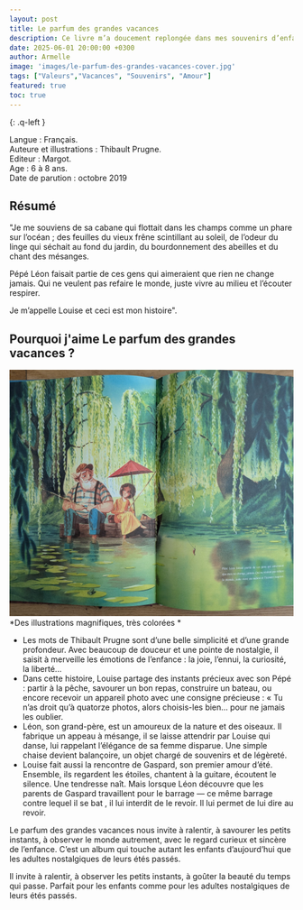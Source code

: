 ```yaml
---
layout: post
title: Le parfum des grandes vacances
description: Ce livre m’a doucement replongée dans mes souvenirs d’enfance, ces vacances d’été qu’on attendait avec impatience et qu’on n’oublie jamais. Les journées qui semblaient ne jamais finir, les jeux dans le jardin, les cabanes secrètes et les petites aventures partagées… Une véritable madeleine de Proust, aussi douce pour les petits que pour les grands.
date: 2025-06-01 20:00:00 +0300
author: Armelle
image: 'images/le-parfum-des-grandes-vacances-cover.jpg'
tags: ["Valeurs","Vacances", "Souvenirs", "Amour"]
featured: true
toc: true
---
```


{: .q-left }

Langue : Français.       
Auteure et illustrations : Thibault Prugne.                
Editeur : Margot.             
Age : 6 à 8 ans.                    
Date de parution : octobre 2019

## Résumé

"Je me souviens de sa cabane qui flottait dans les champs comme un phare sur l’océan ; des feuilles du vieux frêne scintillant au soleil, de l’odeur du linge qui séchait au fond du jardin, du bourdonnement des abeilles et du chant des mésanges. 

Pépé Léon faisait partie de ces gens qui aimeraient que rien ne change jamais. Qui ne veulent pas refaire le monde, juste vivre au milieu et l’écouter respirer. 

Je m’appelle Louise et ceci est mon histoire".

## Pourquoi j'aime Le parfum des grandes vacances ?

![Des illustrations magnifiques, très colorées](images/le-parfum-des-grandes-vacances-int.jpg)
*Des illustrations magnifiques, très colorées *
- Les mots de Thibault Prugne sont d’une belle simplicité et d’une grande profondeur. Avec beaucoup de douceur et une pointe de nostalgie, il saisit à merveille les émotions de l’enfance : la joie, l’ennui, la curiosité, la liberté…
- Dans cette histoire, Louise partage des instants précieux avec son Pépé : partir à la pêche, savourer un bon repas, construire un bateau, ou encore recevoir un appareil photo avec une consigne précieuse : « Tu n’as droit qu’à quatorze photos, alors choisis-les bien… pour ne jamais les oublier.  
- Léon, son grand-père, est un amoureux de la nature et des oiseaux. Il fabrique un appeau à mésange, il se laisse attendrir par Louise qui danse, lui rappelant l’élégance de sa femme disparue. Une simple chaise devient balançoire, un objet chargé de souvenirs et de légèreté.
- Louise fait aussi la rencontre de Gaspard, son premier amour d’été. Ensemble, ils regardent les étoiles, chantent à la guitare, écoutent le silence. Une tendresse naît. Mais lorsque Léon découvre que les parents de Gaspard travaillent pour le barrage — ce même barrage contre lequel il se bat , il lui interdit de le revoir. Il lui permet de lui dire au revoir. 

Le parfum des grandes vacances nous invite à ralentir, à savourer les petits instants, à observer le monde autrement, avec le regard curieux et sincère de l’enfance. C’est un album qui touche autant les enfants d’aujourd’hui que les adultes nostalgiques de leurs étés passés.

Il invite à ralentir, à observer les petits instants, à goûter la beauté du temps qui passe. Parfait pour les enfants comme pour les adultes nostalgiques de leurs étés passés.
